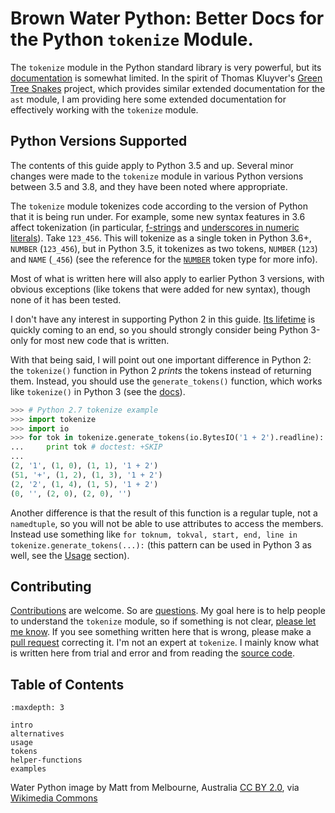 Brown Water Python: Better Docs for the Python `tokenize` Module.
=================================================================

The `tokenize` module in the Python standard library is very powerful, but its
[documentation](https://docs.python.org/3/library/tokenize.html) is somewhat
limited. In the spirit of Thomas Kluyver's [Green Tree
Snakes](https://greentreesnakes.readthedocs.io/) project, which provides
similar extended documentation for the `ast` module, I am providing here some
extended documentation for effectively working with the `tokenize` module.

## Python Versions Supported

The contents of this guide apply to Python 3.5 and up. Several minor changes
were made to the `tokenize` module in various Python versions between 3.5
and 3.8, and they have been noted where appropriate.

The `tokenize` module tokenizes code according to the version of Python that
it is being run under. For example, some new syntax features in 3.6 affect
tokenization (in particular,
[f-strings](https://docs.python.org/3.6/whatsnew/3.6.html#pep-498-formatted-string-literals)
and [underscores in numeric
literals](https://docs.python.org/3.6/whatsnew/3.6.html#pep-515-underscores-in-numeric-literals)).
Take `123_456`. This will tokenize as a single token in Python 3.6+, `NUMBER`
(`123_456`), but in Python 3.5, it tokenizes as two tokens, `NUMBER` (`123`)
and `NAME` (`_456`) (see the reference for the [`NUMBER`](tokens.html#number)
token type for more info).

Most of what is written here will also apply to earlier Python 3 versions,
with obvious exceptions (like tokens that were added for new syntax), though
none of it has been tested.

I don't have any interest in supporting Python 2 in this guide. [Its lifetime](https://devguide.python.org/#status-of-python-branches) is quickly coming
to an end, so you should strongly consider being Python 3-only for most new
code that is written.

With that being said, I will point out one important difference in Python 2:
the `tokenize()` function in Python 2 *prints* the tokens instead of
returning them. Instead, you should use the `generate_tokens()` function,
which works like `tokenize()` in Python 3 (see the [docs](https://docs.python.org/2.7/library/tokenize.html)).


```py
>>> # Python 2.7 tokenize example
>>> import tokenize
>>> import io
>>> for tok in tokenize.generate_tokens(io.BytesIO('1 + 2').readline):
...     print tok # doctest: +SKIP
...
(2, '1', (1, 0), (1, 1), '1 + 2')
(51, '+', (1, 2), (1, 3), '1 + 2')
(2, '2', (1, 4), (1, 5), '1 + 2')
(0, '', (2, 0), (2, 0), '')
```

Another difference is that the result of this function is a regular tuple, not
a `namedtuple`, so you will not be able to use attributes to access the
members. Instead use something like `for toknum, tokval, start, end, line in
tokenize.generate_tokens(...):` (this pattern can be used in Python 3 as
well, see the [Usage](usage.html#calling-syntax) section).


## Contributing

[Contributions](https://github.com/asmeurer/brown-water-python) are welcome.
So are [questions](https://github.com/asmeurer/brown-water-python/issues). My
goal here is to help people to understand the `tokenize` module, so if
something is not clear, [please let me
know](https://github.com/asmeurer/brown-water-python/issues). If you see
something written here that is wrong, please make a [pull
request](https://github.com/asmeurer/brown-water-python/pulls) correcting it.
I'm not an expert at `tokenize`. I mainly know what is written here from trial
and error and from reading the [source
code](https://github.com/python/cpython/blob/master/Lib/tokenize.py).

## Table of Contents

```{toctree}
:maxdepth: 3

intro
alternatives
usage
tokens
helper-functions
examples
```

<div class="footer" style="text-align: left;">Water Python image by Matt
from Melbourne, Australia <a
href="https://creativecommons.org/licenses/by/2.0/">CC BY 2.0</a>, via <a
href="https://commons.wikimedia.org/wiki/File:Water_Python_(Liasis_mackloti)_(8692394648).jpg">Wikimedia
Commons</a></div><p>
